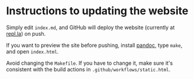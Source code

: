 # Instructions to updating the website

Simply edit `index.md`, and GitHub will deploy the website (currently at [repl.la](repl.la)) on push.

If you want to preview the site before pushing,
install [pandoc](https://pandoc.org), type `make`, and open `index.html`.

Avoid changing the `Makefile`.
If you have to change it, make sure it's consistent with the 
 build actions in `.github/workflows/static.html`.
